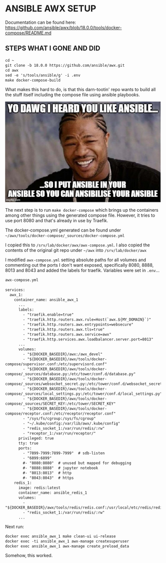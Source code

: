 # ANSIBLE AWX SETUP

Documentation can be found here: https://github.com/ansible/awx/blob/18.0.0/tools/docker-compose/README.md

## STEPS WHAT I GONE AND DID

```
cd ~
git clone -b 18.0.0 https://github.com/ansible/awx.git
cd awx
sed -e 's/tools/ansible/g' -i .env 
make docker-compose-build
```

What makes this hard to do, is that this darn-tootin' repo wants to build all the stuff itself including the compose file using ansible playbooks.

![YO DAWG!](img/ansible.jpg)

The next step is to run `make docker-compose` which brings up the containers among other things using the generated compose file. However, it tries to use port 8080 and that's already in use by Traefik.

The docker-compose.yml generated can be found under `~/awx/tools/docker-compose/_sources/docker-compose.yml`

I copied this to `/srv/lab/docker/awx/awx-compose.yml`. I also copied the contents of the original git repo under `~/awx` into `/srv/lab/docker/awx`

I modified `awx-compose.yml` setting absolute paths for all volumes and commenting out the ports I don't want exposed, specifically 8080, 8888, 8013 and 8043 and added the labels for traefik. Variables were set in `.env`...

```
awx-compose.yml 

services:
  awx_1:
    container_name: ansible_awx_1
      ...
      labels:
        - "traefik.enable=true"
        - "traefik.http.routers.awx.rule=Host(`awx.${MY_DOMAIN}`)"
        - "traefik.http.routers.awx.entrypoints=websecure"
        - "traefik.http.routers.awx.tls=true"
        - "traefik.http.routers.awx.service=awx"
        - "traefik.http.services.awx.loadbalancer.server.port=8013"
      ...
      volumes:
        - "${DOCKER_BASEDIR}/awx:/awx_devel"
        - "${DOCKER_BASEDIR}/awx/tools/docker-compose/supervisor.conf:/etc/supervisord.conf"
        - "${DOCKER_BASEDIR}/awx/tools/docker-compose/_sources/database.py:/etc/tower/conf.d/database.py"
        - "${DOCKER_BASEDIR}/awx/tools/docker-compose/_sources/websocket_secret.py:/etc/tower/conf.d/websocket_secret.py"
        - "${DOCKER_BASEDIR}/awx/tools/docker-compose/_sources/local_settings.py:/etc/tower/conf.d/local_settings.py"
        - "${DOCKER_BASEDIR}/awx/tools/docker-compose/_sources/SECRET_KEY:/etc/tower/SECRET_KEY"
        - "${DOCKER_BASEDIR}/awx/tools/docker-compose/receptor.conf:/etc/receptor/receptor.conf"
        - "/sys/fs/cgroup:/sys/fs/cgroup"
        - "~/.kube/config:/var/lib/awx/.kube/config"
        - "redis_socket_1:/var/run/redis/:rw"
        - "receptor_1:/var/run/receptor/"
      privileged: true
      tty: true
      ports:
        - "7899-7999:7899-7999"  # sdb-listen
        - "6899:6899"
        #- "8080:8080"  # unused but mapped for debugging
        #- "8888:8888"  # jupyter notebook
        #- "8013:8013"  # http
        #- "8043:8043"  # https
    redis_1:
      image: redis:latest
      container_name: ansible_redis_1
      volumes:
        - "${DOCKER_BASEDIR}/awx/tools/redis/redis.conf:/usr/local/etc/redis/redis.conf"
        - "redis_socket_1:/var/run/redis/:rw"
      ...
```    
Next run: 

```
docker exec ansible_awx_1 make clean-ui ui-release
docker exec -ti ansible_awx_1 awx-manage createsuperuser
docker exec ansible_awx_1 awx-manage create_preload_data
```

Somehow, this worked.
